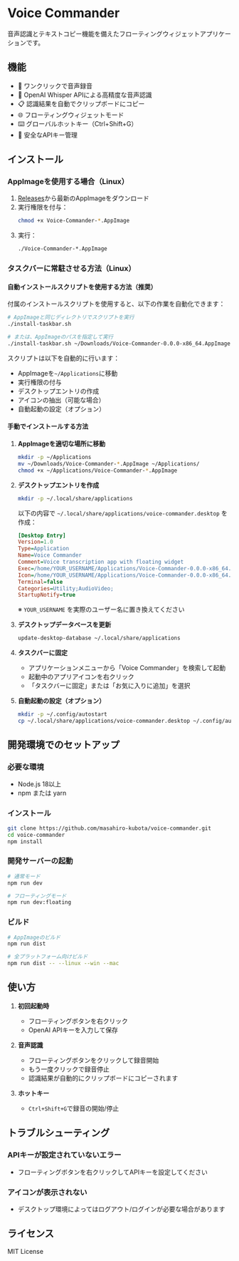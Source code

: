 # Voice Commander

音声認識とテキストコピー機能を備えたフローティングウィジェットアプリケーションです。

## 機能

- 🎤 ワンクリックで音声録音
- 🔄 OpenAI Whisper APIによる高精度な音声認識
- 📋 認識結果を自動でクリップボードにコピー
- 🌐 フローティングウィジェットモード
- ⌨️ グローバルホットキー（Ctrl+Shift+G）
- 🔐 安全なAPIキー管理

## インストール

### AppImageを使用する場合（Linux）

1. [Releases](https://github.com/masahiro-kubota/voice-commander/releases)から最新のAppImageをダウンロード
2. 実行権限を付与：
   ```bash
   chmod +x Voice-Commander-*.AppImage
   ```
3. 実行：
   ```bash
   ./Voice-Commander-*.AppImage
   ```

### タスクバーに常駐させる方法（Linux）

#### 自動インストールスクリプトを使用する方法（推奨）

付属のインストールスクリプトを使用すると、以下の作業を自動化できます：

```bash
# AppImageと同じディレクトリでスクリプトを実行
./install-taskbar.sh

# または、AppImageのパスを指定して実行
./install-taskbar.sh ~/Downloads/Voice-Commander-0.0.0-x86_64.AppImage
```

スクリプトは以下を自動的に行います：
- AppImageを`~/Applications`に移動
- 実行権限の付与
- デスクトップエントリの作成
- アイコンの抽出（可能な場合）
- 自動起動の設定（オプション）

#### 手動でインストールする方法

1. **AppImageを適切な場所に移動**
   ```bash
   mkdir -p ~/Applications
   mv ~/Downloads/Voice-Commander-*.AppImage ~/Applications/
   chmod +x ~/Applications/Voice-Commander-*.AppImage
   ```

2. **デスクトップエントリを作成**
   ```bash
   mkdir -p ~/.local/share/applications
   ```

   以下の内容で `~/.local/share/applications/voice-commander.desktop` を作成：
   ```ini
   [Desktop Entry]
   Version=1.0
   Type=Application
   Name=Voice Commander
   Comment=Voice transcription app with floating widget
   Exec=/home/YOUR_USERNAME/Applications/Voice-Commander-0.0.0-x86_64.AppImage
   Icon=/home/YOUR_USERNAME/Applications/Voice-Commander-0.0.0-x86_64.AppImage
   Terminal=false
   Categories=Utility;AudioVideo;
   StartupNotify=true
   ```
   ※ `YOUR_USERNAME` を実際のユーザー名に置き換えてください

3. **デスクトップデータベースを更新**
   ```bash
   update-desktop-database ~/.local/share/applications
   ```

4. **タスクバーに固定**
   - アプリケーションメニューから「Voice Commander」を検索して起動
   - 起動中のアプリアイコンを右クリック
   - 「タスクバーに固定」または「お気に入りに追加」を選択

5. **自動起動の設定（オプション）**
   ```bash
   mkdir -p ~/.config/autostart
   cp ~/.local/share/applications/voice-commander.desktop ~/.config/autostart/
   ```

## 開発環境でのセットアップ

### 必要な環境

- Node.js 18以上
- npm または yarn

### インストール

```bash
git clone https://github.com/masahiro-kubota/voice-commander.git
cd voice-commander
npm install
```

### 開発サーバーの起動

```bash
# 通常モード
npm run dev

# フローティングモード
npm run dev:floating
```

### ビルド

```bash
# AppImageのビルド
npm run dist

# 全プラットフォーム向けビルド
npm run dist -- --linux --win --mac
```

## 使い方

1. **初回起動時**
   - フローティングボタンを右クリック
   - OpenAI APIキーを入力して保存

2. **音声認識**
   - フローティングボタンをクリックして録音開始
   - もう一度クリックで録音停止
   - 認識結果が自動的にクリップボードにコピーされます

3. **ホットキー**
   - `Ctrl+Shift+G`で録音の開始/停止

## トラブルシューティング

### APIキーが設定されていないエラー
- フローティングボタンを右クリックしてAPIキーを設定してください

### アイコンが表示されない
- デスクトップ環境によってはログアウト/ログインが必要な場合があります

## ライセンス

MIT License